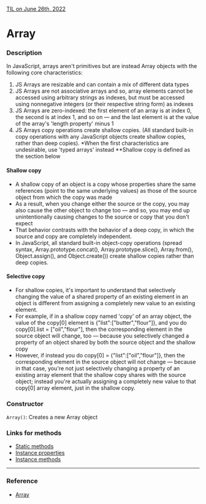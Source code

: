 [TIL on June 26th, 2022](../../TIL/2022/06/06-26-2022.md)
# **Array**

### Description
In JavaScript, arrays aren't primitives but are instead Array objects with the following core characteristics:
1) JS Arrays are resizable and can contain a mix of different data types
2) JS Arrays are not associative arrays and so, array elements cannot be accessed using arbitrary strings as indexes, but must be accessed using nonnegative integers (or their respective string form) as indexes
3) JS Arrays are zero-indexed: the first element of an array is at index 0, the second is at index 1, and so on — and the last element is at the value of the array's 'length property' minus 1
4) JS Arrays copy operations create shallow copies. (All standard built-in copy operations with any JavaScript objects create shallow copies, rather than deep copies).
*When the first characteristics are undesirable, use 'typed arrays' instead
**Shallow copy is defined as the section below

#### Shallow copy
- A shallow copy of an object is a copy whose properties share the same references (point to the same underlying values) as those of the source object from which the copy was made
- As a result, when you change either the source or the copy, you may also cause the other object to change too — and so, you may end up unintentionally causing changes to the source or copy that you don't expect
- That behavior contrasts with the behavior of a deep copy, in which the source and copy are completely independent.
- In JavaScript, all standard built-in object-copy operations (spread syntax, Array.prototype.concat(), Array.prototype.slice(), Array.from(), Object.assign(), and Object.create()) create shallow copies rather than deep copies.

#### Selective copy
- For shallow copies, it's important to understand that selectively changing the value of a shared property of an existing element in an object is different from assigning a completely new value to an existing element.
- For example, if in a shallow copy named 'copy' of an array object, the value of the copy[0] element is {"list":["butter","flour"]}, and you do copy[0].list = ["oil","flour"], then the corresponding element in the source object will change, too — because you selectively changed a property of an object shared by both the source object and the shallow copy
- However, if instead you do copy[0] = {"list":["oil","flour"]}, then the corresponding element in the source object will not change — because in that case, you're not just selectively changing a property of an existing array element that the shallow copy shares with the source object; instead you're actually assigning a completely new value to that copy[0] array element, just in the shallow copy.


### Constructor
`Array()`: Creates a new Array object

### Links for methods
- [Static methods](https://developer.mozilla.org/en-US/docs/Web/JavaScript/Reference/Global_Objects/Array#static_methods)
- [Instance properties](https://developer.mozilla.org/en-US/docs/Web/JavaScript/Reference/Global_Objects/Array#instance_properties)
- [Instance methods](https://developer.mozilla.org/en-US/docs/Web/JavaScript/Reference/Global_Objects/Array#instance_methods)


___

### Reference
- [Array](https://developer.mozilla.org/en-US/docs/Web/JavaScript/Reference/Global_Objects/Array)